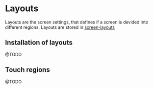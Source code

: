 # Layouts

Layouts are the screen settings, that defines if a screen is devided into different regions.
Layouts are stored in [screen-layouts](https://github.com/os2display/display-templates/tree/develop/build/screen-layouts)

## Installation of layouts
@TODO 

## Touch regions
@TODO
